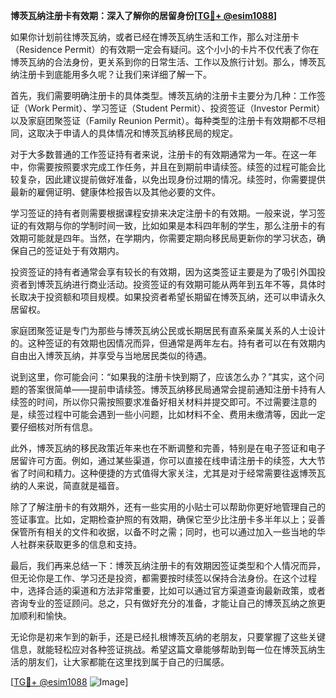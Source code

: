 **博茨瓦纳注册卡有效期：深入了解你的居留身份[[TG💪+ @esim1088](https://t.me/s/esim1088)]**

如果你计划前往博茨瓦纳，或者已经在博茨瓦纳生活和工作，那么对注册卡（Residence Permit）的有效期一定会有疑问。这个小小的卡片不仅代表了你在博茨瓦纳的合法身份，更关系到你的日常生活、工作以及旅行计划。那么，博茨瓦纳注册卡到底能用多久呢？让我们来详细了解一下。

首先，我们需要明确注册卡的具体类型。博茨瓦纳的注册卡主要分为几种：工作签证（Work Permit）、学习签证（Student Permit）、投资签证（Investor Permit）以及家庭团聚签证（Family Reunion Permit）。每种类型的注册卡有效期都不尽相同，这取决于申请人的具体情况和博茨瓦纳移民局的规定。

对于大多数普通的工作签证持有者来说，注册卡的有效期通常为一年。在这一年中，你需要按照要求完成工作任务，并且在到期前申请续签。续签的过程可能会比较复杂，因此建议提前做好准备，以免出现身份过期的情况。续签时，你需要提供最新的雇佣证明、健康体检报告以及其他必要的文件。

学习签证的持有者则需要根据课程安排来决定注册卡的有效期。一般来说，学习签证的有效期与你的学制时间一致，比如如果是本科四年制的学生，那么注册卡的有效期可能就是四年。当然，在学期内，你需要定期向移民局更新你的学习状态，确保自己的签证处于有效期内。

投资签证的持有者通常会享有较长的有效期，因为这类签证主要是为了吸引外国投资者到博茨瓦纳进行商业活动。投资签证的有效期可能从两年到五年不等，具体时长取决于投资额和项目规模。如果投资者希望长期留在博茨瓦纳，还可以申请永久居留权。

家庭团聚签证是专门为那些与博茨瓦纳公民或长期居民有直系亲属关系的人士设计的。这种签证的有效期也因情况而异，但通常是两年左右。持有者可以在有效期内自由出入博茨瓦纳，并享受与当地居民类似的待遇。

说到这里，你可能会问：“如果我的注册卡快到期了，应该怎么办？”其实，这个问题的答案很简单——提前申请续签。博茨瓦纳移民局通常会提前通知注册卡持有人续签的时间，所以你只需按照要求准备好相关材料并提交即可。不过需要注意的是，续签过程中可能会遇到一些小问题，比如材料不全、费用未缴清等，因此一定要仔细核对所有信息。

此外，博茨瓦纳的移民政策近年来也在不断调整和完善，特别是在电子签证和电子居留许可方面。例如，通过某些渠道，你可以直接在线申请注册卡的续签，大大节省了时间和精力。这种便捷的方式值得大家关注，尤其是对于经常需要往返博茨瓦纳的人来说，简直就是福音。

除了了解注册卡的有效期外，还有一些实用的小贴士可以帮助你更好地管理自己的签证事宜。比如，定期检查护照的有效期，确保它至少比注册卡多半年以上；妥善保管所有相关的文件和收据，以备不时之需；同时，也可以通过加入一些当地的华人社群来获取更多的信息和支持。

最后，我们再来总结一下：博茨瓦纳注册卡的有效期因签证类型和个人情况而异，但无论你是工作、学习还是投资，都需要按时续签以保持合法身份。在这个过程中，选择合适的渠道和方法非常重要，比如可以通过官方渠道查询最新政策，或者咨询专业的签证顾问。总之，只有做好充分的准备，才能让自己的博茨瓦纳之旅更加顺利和愉快。

无论你是初来乍到的新手，还是已经扎根博茨瓦纳的老朋友，只要掌握了这些关键信息，就能轻松应对各种签证挑战。希望这篇文章能够帮助到每一位在博茨瓦纳生活的朋友们，让大家都能在这里找到属于自己的归属感。

[[TG💪+ @esim1088](https://t.me/s/esim1088) ![Image](https://i.postimg.cc/4NQfJmqS/Snipaste-2025-05-13-00-14-12.png)]